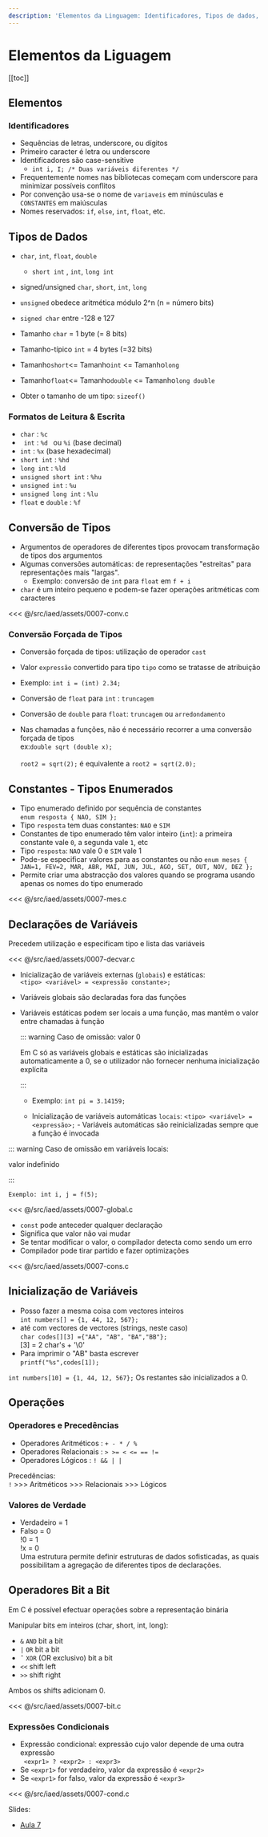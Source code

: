 ```yaml
---
description: 'Elementos da Linguagem: Identificadores, Tipos de dados, Formatos de Leitura e Escrita. Conversão de tipos. Tipos Enumerados. Inicialização de Variáveis. Operadores e Precedências.'
---
```


# Elementos da Liguagem

[[toc]]

## Elementos

### Identificadores

- Sequências de letras, underscore, ou dígitos
- Primeiro caracter é letra ou underscore
- Identificadores são case-sensitive
  - `int i, I; /* Duas variáveis diferentes */`
- Frequentemente nomes nas bibliotecas começam com
  underscore para minimizar possíveis conflitos
- Por convenção usa-se o nome de `variaveis` em
  minúsculas e `CONSTANTES` em maiúsculas
- Nomes reservados: `if`, `else`, `int`, `float`, etc.

## Tipos de Dados

- `char`, `int`, `float`, `double`
  - `short int` , `int`, `long int`
- signed/unsigned `char`, `short`, `int`, `long`
- `unsigned` obedece aritmética módulo 2^n (n = número bits)
- `signed char` entre -128 e 127
- Tamanho `char` = 1 byte (= 8 bits)
- Tamanho-típico `int` = 4 bytes (=32 bits)
- Tamanho`short`<= Tamanho`int` <= Tamanho`long`

- Tamanho`float`<= Tamanho`double` <=
  Tamanho`long double`
- Obter o tamanho de um tipo: `sizeof()`

### Formatos de Leitura & Escrita

- `char` : `%c`
- ` int` : `%d ` ou `%i` (base decimal)
- `int` : `%x` (base hexadecimal)
- `short int` : `%hd`
- `long int` : `%ld`
- `unsigned short int` : `%hu`
- `unsigned int` : `%u`
- `unsigned long int` : `%lu`
- `float` e `double` : `%f`

## Conversão de Tipos

- Argumentos de operadores de diferentes tipos
  provocam transformação de tipos dos argumentos
- Algumas conversões automáticas: de representações
  "estreitas" para representações mais "largas".
  - Exemplo:
    conversão de `int` para `float` em `f + i`
- `char` é um inteiro pequeno e podem-se fazer operações
  aritméticas com caracteres

<<< @/src/iaed/assets/0007-conv.c

### Conversão Forçada de Tipos

- Conversão forçada de tipos: utilização de operador `cast`
- Valor `expressão` convertido para tipo `tipo` como se
  tratasse de atribuição
- Exemplo: `int i = (int) 2.34;`
- Conversão de `float` para `int` : `truncagem`
- Conversão de `double` para `float`: `truncagem` ou
  `arredondamento`

- Nas chamadas a funções, não é necessário recorrer a uma
  conversão forçada de tipos\
  ex:`double sqrt (double x);`\
  \
  `root2 = sqrt(2);` é equivalente a
  `root2 = sqrt(2.0);`

## Constantes - Tipos Enumerados

- Tipo enumerado definido por sequência de constantes\
  `enum resposta { NAO, SIM };`
- Tipo `resposta` tem duas constantes: `NAO` e `SIM`
- Constantes de tipo enumerado têm valor inteiro (`int`): a
  primeira constante vale `0`, a segunda vale `1`, etc
- Tipo `resposta`: `NAO` vale 0 e `SIM` vale 1
- Pode-se especificar valores para as constantes ou não
  `enum meses { JAN=1, FEV=2, MAR, ABR, MAI, JUN, JUL, AGO, SET, OUT, NOV, DEZ };`
- Permite criar uma abstracção dos valores quando se
  programa usando apenas os nomes do tipo enumerado

<<< @/src/iaed/assets/0007-mes.c

## Declarações de Variáveis

Precedem utilização e especificam tipo e lista das variáveis

<<< @/src/iaed/assets/0007-decvar.c

- Inicialização de variáveis externas (`globais`) e estáticas: \
  `<tipo> <variável> = <expressão constante>;`
- Variáveis globais são declaradas fora das funções
- Variáveis estáticas podem ser locais a uma função, mas
  mantêm o valor entre chamadas à função

  ::: warning Caso de omissão: valor 0

  Em C só as variáveis globais e estáticas são inicializadas
  automaticamente a 0, se o utilizador não fornecer nenhuma
  inicialização explícita

  :::

  - Exemplo: `int pi = 3.14159;`

  - Inicialização de variáveis automáticas `locais`:
    `<tipo> <variável> = <expressão>;` - Variáveis automáticas são reinicializadas sempre que a
    função é invocada

::: warning Caso de omissão em variáveis locais:

valor indefinido

:::

`Exemplo: int i, j = f(5);`

<<< @/src/iaed/assets/0007-global.c

- `const` pode anteceder qualquer declaração
- Significa que valor não vai mudar
- Se tentar modificar o valor, o compilador detecta como
  sendo um erro
- Compilador pode tirar partido e fazer optimizações

<<< @/src/iaed/assets/0007-cons.c

## Inicialização de Variáveis

- Posso fazer a mesma coisa com vectores inteiros\
  `int numbers[] = {1, 44, 12, 567};`
- até com vectores de vectores (strings, neste caso)\
  `char codes[][3] ={"AA", "AB", "BA","BB"};`\
  [3] = 2 char's + '\0'
- Para imprimir o "AB" basta escrever\
  `printf("%s",codes[1]);`

`int numbers[10] = {1, 44, 12, 567};`
Os restantes são inicializados a 0.

## Operações

### Operadores e Precedências

- Operadores Aritméticos :
  `+ - * / %`
- Operadores Relacionais :
  `> >= < <= == !=`
- Operadores Lógicos :
  `! && | |`

Precedências:\
`!` >>> Aritméticos >>> Relacionais >>> Lógicos

### Valores de Verdade

- Verdadeiro = 1
- Falso = 0 \
  !0 = 1 \
  !x = 0 \
  Uma estrutura permite definir estruturas de dados sofisticadas, as quais possibilitam a agregação de diferentes tipos de declarações.

## Operadores Bit a Bit

Em C é possível efectuar operações sobre a
representação binária

Manipular bits em inteiros (char, short, int, long):

- `&` `AND` bit a bit
- `|` `OR` bit a bit
- `ˆ` `XOR` (OR exclusivo) bit a bit
- `<<` shift left
- `>>` shift right

Ambos os shifts adicionam 0.

<<< @/src/iaed/assets/0007-bit.c

### Expressões Condicionais

- Expressão condicional: expressão cujo valor depende de
  uma outra expressão\
  ` <expr1> ? <expr2> : <expr3>`
- Se `<expr1>` for verdadeiro, valor da expressão é `<expr2>`
- Se `<expr1>` for falso, valor da expressão é `<expr3>`

<<< @/src/iaed/assets/0007-cond.c

Slides:

- [Aula 7](https://drive.google.com/file/d/1Qflt6mId0-75znhCgwscN2v7aLKrStTC/view?usp=sharing)
